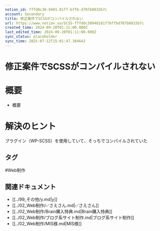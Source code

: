 ```yaml
---
notion_id: fffd0c30-9401-81f7-bffb-d707b0833b7c
account: Secondary
title: 修正案件でSCSSがコンパイルされない
url: https://www.notion.so/SCSS-fffd0c30940181f7bffbd707b0833b7c
created_time: 2024-09-20T01:11:00.000Z
last_edited_time: 2024-09-20T01:11:00.000Z
sync_status: placeholder
sync_time: 2025-07-12T15:01:47.384642
---
```

# 修正案件でSCSSがコンパイルされない

# 概要
- 概要
# 解決のヒント
プラグイン（WP-SCSS）を使用していて、そっちでコンパイルされていた

## タグ

#Web制作 

## 関連ドキュメント

- [[../99_その他/y.md|y]]
- [[../02_Web制作/✅さえさん.md|✅さえさん]]
- [[../02_Web制作/Brain購入特典.md|Brain購入特典]]
- [[../02_Web制作/ブログ系サイト制作.md|ブログ系サイト制作]]
- [[../02_Web制作/MIS様.md|MIS様]]

